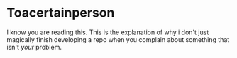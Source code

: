 # Toacertainperson
 I know you are reading this.
 This is the explanation of why i don't just magically finish developing a repo when you complain about something that isn't *your* problem.